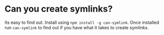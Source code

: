 # Can you create symlinks?

Its easy to find out. Install using `npm install -g can-symlink`. Once installed run `can-symlink` to find out if you have what it takes to create symlinks. 